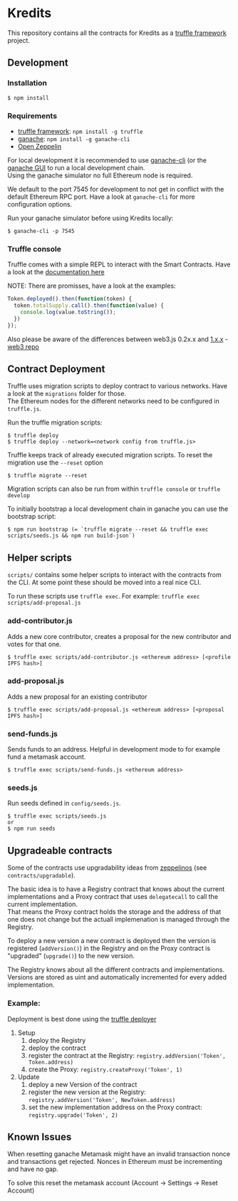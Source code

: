 # Kredits

This repository contains all the contracts for Kredits as a [truffle framework](http://truffleframework.com/) project.

## Development

### Installation

    $ npm install

### Requirements

  * [truffle framework](http://truffleframework.com): `npm install -g truffle`
  * [ganache](http://truffleframework.com/ganache): `npm install -g ganache-cli`
  * [Open Zeppelin](https://github.com/OpenZeppelin/zeppelin-solidity)

For local development it is recommended to use [ganache-cli](https://github.com/trufflesuite/ganache-cli) (or the [ganache GUI](http://truffleframework.com/ganache/) to run a local development chain.  
Using the ganache simulator no full Ethereum node is required.

We default to the port 7545 for development to not get in conflict with the default Ethereum RPC port. Have a look at `ganache-cli` for more configuration options.

Run your ganache simulator before using Kredits locally:

    $ ganache-cli -p 7545

### Truffle console

Truffle comes with a simple REPL to interact with the Smart Contracts. Have a look at the [documentation here](http://truffleframework.com/docs/getting_started/console)

NOTE: There are promisses, have a look at the examples: 

```javascript
Token.deployed().then(function(token) { 
  token.totalSupply.call().then(function(value) {
    console.log(value.toString());
  })
});
```

Also please be aware of the differences between web3.js 0.2x.x and [1.x.x](https://web3js.readthedocs.io/en/1.0/) - [web3 repo](https://github.com/ethereum/web3.js/)


## Contract Deployment

Truffle uses migration scripts to deploy contract to various networks. Have a look at the `migrations` folder for those.  
The Ethereum nodes for the different networks need to be configured in `truffle.js`.

Run the truffle migration scripts: 

    $ truffle deploy 
    $ truffle deploy --network=<network config from truffle.js>

Truffle keeps track of already executed migration scripts. To reset the migration use the `--reset` option

    $ truffle migrate --reset

Migration scripts can also be run from within `truffle console` or `truffle develop` 

To initially bootstrap a local development chain in ganache you can use the bootstrap script:

    $ npm run bootstrap (= `truffle migrate --reset && truffle exec scripts/seeds.js && npm run build-json`)


## Helper scripts

`scripts/` contains some helper scripts to interact with the contracts from the CLI. 
At some point these should be moved into a real nice CLI. 

To run these scripts use `truffle exec`. For example: `truffle exec scripts/add-proposal.js` 

### add-contributor.js
Adds a new core contributor, creates a proposal for the new contributor and votes for that one. 

    $ truffle exec scripts/add-contributor.js <ethereum address> [<profile IPFS hash>]

### add-proposal.js
Adds a new proposal for an existing contributor

    $ truffle exec scripts/add-proposal.js <ethereum address> [<proposal IPFS hash>]

### send-funds.js
Sends funds to an address. Helpful in development mode to for example fund a metamask account.

    $ truffle exec scripts/send-funds.js <ethereum address>

### seeds.js
Run seeds defined in `config/seeds.js`.  

    $ truffle exec scripts/seeds.js 
    or 
    $ npm run seeds


## Upgradeable contracts

Some of the contracts use upgradability ideas from [zeppelinos](https://github.com/zeppelinos/labs) (see `contracts/upgradable`).

The basic idea is to have a Registry contract that knows about the current implementations and a Proxy contract that uses `delegatecall` to call the current implementation.  
That means the Proxy contract holds the storage and the address of that one does not change but the actuall implemenation is managed through the Registry. 

To deploy a new version a new contract is deployed then the version is registered (`addVersion()`) in the Registry and on the Proxy contract is "upgraded" (`upgrade()`) to the new version. 

The Registry knows about all the different contracts and implementations. Versions are stored as uint and automatically incremented for every added implementation.


### Example:

Deployment is best done using the [truffle deployer]()

1. Setup
    1. deploy the Registry 
    2. deploy the contract
    3. register the contract at the Registry: 
        `registry.addVersion('Token', Token.address)`
    4. create the Proxy: 
        `registry.createProxy('Token', 1)`
2. Update
    1. deploy a new Version of the contract
    2. register the new version at the Registry: 
        `registry.addVersion('Token', NewToken.address)`
    3. set the new implementation address on the Proxy contract:
        `registry.upgrade('Token', 2)`


## Known Issues

When resetting ganache Metamask might have an invalid transaction nonce and transactions get rejected. 
Nonces in Ethereum must be incrementing and have no gap. 

To solve this reset the metamask account (Account -> Settings -> Reset Account)
